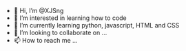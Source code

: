 - 👋 Hi, I’m @XJSng
- 👀 I’m interested in learning how to code
- 🌱 I’m currently learning python, javascript, HTML and CSS 
- 💞️ I’m looking to collaborate on ...
- 📫 How to reach me ...

<!---
XJSng/XJSng is a ✨ special ✨ repository because its `README.md` (this file) appears on your GitHub profile.
You can click the Preview link to take a look at your changes.
--->

